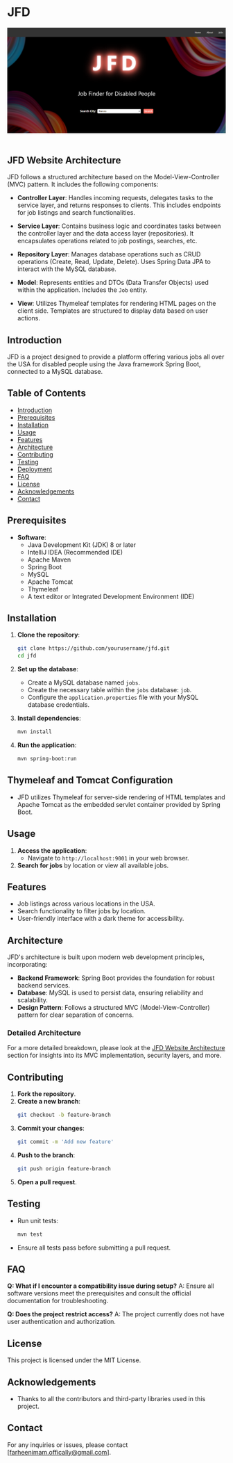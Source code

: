 # JFD
<p align="center">
 <a href="https://web3templates.com/?ref=nextly_github_logo">
 <img src="image.png">
 </a> 
 <br>
 <br>
</p>

## JFD Website Architecture

JFD follows a structured architecture based on the Model-View-Controller (MVC) pattern. It includes the following components:

* **Controller Layer**: Handles incoming requests, delegates tasks to the service layer, and returns responses to clients. This includes endpoints for job listings and search functionalities.

* **Service Layer**: Contains business logic and coordinates tasks between the controller layer and the data access layer (repositories). It encapsulates operations related to job postings, searches, etc.

* **Repository Layer**: Manages database operations such as CRUD operations (Create, Read, Update, Delete). Uses Spring Data JPA to interact with the MySQL database.

* **Model**: Represents entities and DTOs (Data Transfer Objects) used within the application. Includes the `Job` entity.

* **View**: Utilizes Thymeleaf templates for rendering HTML pages on the client side. Templates are structured to display data based on user actions.

## Introduction
JFD is a project designed to provide a platform offering various jobs all over the USA for disabled people using the Java framework Spring Boot, connected to a MySQL database.

## Table of Contents
* [Introduction](#introduction)
* [Prerequisites](#prerequisites)
* [Installation](#installation)
* [Usage](#usage)
* [Features](#features)
* [Architecture](#architecture)
* [Contributing](#contributing)
* [Testing](#testing)
* [Deployment](#deployment)
* [FAQ](#faq)
* [License](#license)
* [Acknowledgements](#acknowledgements)
* [Contact](#contact)

## Prerequisites
- **Software**:
  - Java Development Kit (JDK) 8 or later
  - IntelliJ IDEA (Recommended IDE)
  - Apache Maven
  - Spring Boot
  - MySQL
  - Apache Tomcat
  - Thymeleaf
  - A text editor or Integrated Development Environment (IDE)

## Installation
1. **Clone the repository**:
    ```bash
    git clone https://github.com/yourusername/jfd.git
    cd jfd
    ```
2. **Set up the database**:
    - Create a MySQL database named `jobs`.
    - Create the necessary table within the `jobs` database: `job`.
    - Configure the `application.properties` file with your MySQL database credentials.

3. **Install dependencies**:
    ```bash
    mvn install
    ```
4. **Run the application**:
    ```bash
    mvn spring-boot:run
    ```

## Thymeleaf and Tomcat Configuration
* JFD utilizes Thymeleaf for server-side rendering of HTML templates and Apache Tomcat as the embedded servlet container provided by Spring Boot.

## Usage
1. **Access the application**:
    - Navigate to `http://localhost:9001` in your web browser.
2. **Search for jobs** by location or view all available jobs.

## Features
* Job listings across various locations in the USA.
* Search functionality to filter jobs by location.
* User-friendly interface with a dark theme for accessibility.

## Architecture

JFD's architecture is built upon modern web development principles, incorporating:

* **Backend Framework**: Spring Boot provides the foundation for robust backend services.
* **Database**: MySQL is used to persist data, ensuring reliability and scalability.
* **Design Pattern**: Follows a structured MVC (Model-View-Controller) pattern for clear separation of concerns.

### Detailed Architecture
For a more detailed breakdown, please look at the [JFD Website Architecture](#jfd-website-architecture) section for insights into its MVC implementation, security layers, and more.

## Contributing
1. **Fork the repository**.
2. **Create a new branch**:
    ```bash
    git checkout -b feature-branch
    ```
3. **Commit your changes**:
    ```bash
    git commit -m 'Add new feature'
    ```
4. **Push to the branch**:
    ```bash
    git push origin feature-branch
    ```
5. **Open a pull request**.

## Testing
* Run unit tests:
    ```bash
    mvn test
    ```
* Ensure all tests pass before submitting a pull request.

## FAQ
**Q: What if I encounter a compatibility issue during setup?**
A: Ensure all software versions meet the prerequisites and consult the official documentation for troubleshooting.

**Q: Does the project restrict access?**
A: The project currently does not have user authentication and authorization.

## License
This project is licensed under the MIT License.

## Acknowledgements
* Thanks to all the contributors and third-party libraries used in this project.

## Contact
For any inquiries or issues, please contact [farheenimam.offically@gmail.com].

